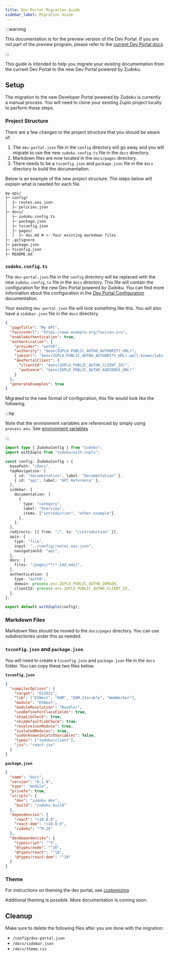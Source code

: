 ```yaml
---
title: Dev Portal Migration Guide
sidebar_label: Migration Guide
---
```


:::warning

This documentation is for the preview version of the Dev Portal. If you are not
part of the preview program, please refer to the
[current Dev Portal docs](/docs/articles/developer-portal).

:::

This guide is intended to help you migrate your existing documentation from the
current Dev Portal to the new Dev Portal powered by Zudoku.

## Setup

The migration to the new Developer Portal powered by Zudoku is currently a
manual process. You will need to clone your existing Zuplo project locally to
perform these steps.

### Project Structure

There are a few changes to the project structure that you should be aware of:

1. The `dev-portal.json` file in the `config` directory will go away and you
   will migrate to use the new `zudoku.config.ts` file in the `docs` directory.
2. Markdown files are now located in the `docs/pages` directory.
3. There needs to be a `tsconfig.json` and `package.json` file in the `docs`
   directory to build the documentation.

Below is an example of the new project structure. The steps below will explain
what is needed for each file.

```txt
my-api/
├─ config/
│  ├─ routes.oas.json
│  ├─ policies.json
├─ docs/
│  ├─ zudoku.config.ts
│  ├─ package.json
│  ├─ tsconfig.json
│  ├─ pages/
│  │  ├─ doc.md # <- Your existing markdown files
├─ .gitignore
├─ package.json
├─ tsconfig.json
├─ README.md
```

### `zudoku.config.ts`

The `dev-portal.json` file in the `config` directory will be replaced with the
new `zudoku.config.ts` file in the `docs` directory. This file will contain the
configuration for the new Dev Portal powered by Zudoku. You can find more
information about the configuration in the
[Dev Portal Configuration](./zudoku/configuration/overview.md) documentation.

Your existing `dev-portal.json` file will look something like this. You will
also have a `sidebar.json` file in the `docs` directory.

```json
{
  "pageTitle": "My API",
  "faviconUrl": "https://www.example.org/favicon.ico",
  "enableAuthentication": true,
  "authentication": {
    "provider": "auth0",
    "authority": "$env(ZUPLO_PUBLIC_AUTH0_AUTHORITY_URL)",
    "jwksUrl": "$env(ZUPLO_PUBLIC_AUTH0_AUTHORITY_URL).well-known/jwks.json",
    "devPortalClient": {
      "clientId": "$env(ZUPLO_PUBLIC_AUTH0_CLIENT_ID)",
      "audience": "$env(ZUPLO_PUBLIC_AUTH0_AUDIENCE_URL)"
    }
  },
  "generateExamples": true
}
```

Migrated to the new format of configuration, this file would look like the
following.

:::tip

Note that the environment variables are referenced by simply using
`process.env`. See [environment variables](./zudoku/environment-variables.md)

:::

```ts
import type { ZudokuConfig } from "zudoku";
import withZuplo from "zudoku/with-zuplo";

const config: ZudokuConfig = {
  basePath: "/docs",
  topNavigation: [
    { id: "documentation", label: "Documentation" },
    { id: "api", label: "API Reference" },
  ],
  sidebar: {
    documentation: [
      {
        type: "category",
        label: "Overview",
        items: ["introduction", "other-example"],
      },
    ],
  },
  redirects: [{ from: "/", to: "/introduction" }],
  apis: {
    type: "file",
    input: "../config/routes.oas.json",
    navigationId: "api",
  },
  docs: {
    files: "/pages/**/*.{md,mdx}",
  },
  authentication: {
    type: "auth0",
    domain: process.env.ZUPLO_PUBLIC_AUTH0_DOMAIN,
    clientId: process.env.ZUPLO_PUBLIC_AUTH0_CLIENT_ID,
  },
};

export default withZuplo(config);
```

### Markdown Files

Markdown files should be moved to the `docs/pages` directory. You can use
subdirectories under this as needed.

### `tsconfig.json` and `package.json`

You will need to create a `tsconfig.json` and `package.json` file in the `docs`
folder. You can copy these two files below.

**`tsconfig.json`**

```json
{
  "compilerOptions": {
    "target": "ES2022",
    "lib": ["ESNext", "DOM", "DOM.Iterable", "WebWorker"],
    "module": "ESNext",
    "moduleResolution": "Bundler",
    "useDefineForClassFields": true,
    "skipLibCheck": true,
    "skipDefaultLibCheck": true,
    "resolveJsonModule": true,
    "isolatedModules": true,
    "useUnknownInCatchVariables": false,
    "types": ["zudoku/client"],
    "jsx": "react-jsx"
  }
}
```

**`package.json`**

```json
{
  "name": "docs",
  "version": "0.1.0",
  "type": "module",
  "private": true,
  "scripts": {
    "dev": "zudoku dev",
    "build": "zudoku build"
  },
  "dependencies": {
    "react": ">18.0.0",
    "react-dom": ">18.0.0",
    "zudoku": "^0.20"
  },
  "devDependencies": {
    "typescript": "^5",
    "@types/node": "^20",
    "@types/react": "^18",
    "@types/react-dom": "^18"
  }
}
```

### Theme

For instructions on theming the dev portal, see
[customizing](./zudoku/configuration/customization.md).

Additional theming is possible. More documentation is coming soon.

## Cleanup

Make sure to delete the following files after you are done with the migration:

- `/config/dev-portal.json`
- `/docs/sidebar.json`
- `/docs/theme.css`
